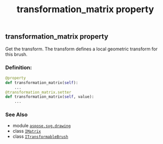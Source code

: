 ﻿---
title: transformation_matrix property
second_title: Aspose.SVG for Python via .NET API References
description: 
type: docs
weight: 60
url: /python-net/aspose.svg.drawing/itransformablebrush/transformation_matrix/
is_root: false
---

## transformation_matrix property


Get the transform. The transform defines a local geometric transform for this brush.
### Definition:
```python
@property
def transformation_matrix(self):
    ...
@transformation_matrix.setter
def transformation_matrix(self, value):
    ...
```

### See Also
* module [`aspose.svg.drawing`](../../)
* class [`IMatrix`](/svg/python-net/aspose.svg.drawing/imatrix)
* class [`ITransformableBrush`](/svg/python-net/aspose.svg.drawing/itransformablebrush)
